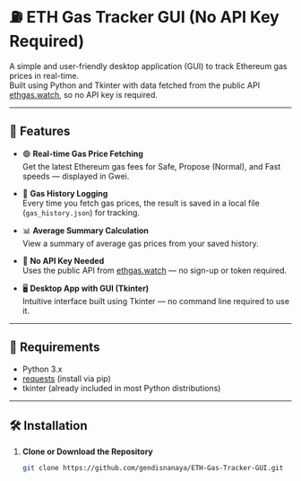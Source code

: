 # ⛽ ETH Gas Tracker GUI (No API Key Required)

A simple and user-friendly desktop application (GUI) to track Ethereum gas prices in real-time.  
Built using Python and Tkinter with data fetched from the public API [ethgas.watch](https://ethgas.watch), so no API key is required.

---

## 🚀 Features

- 🟢 **Real-time Gas Price Fetching**  
  Get the latest Ethereum gas fees for Safe, Propose (Normal), and Fast speeds — displayed in Gwei.

- 💾 **Gas History Logging**  
  Every time you fetch gas prices, the result is saved in a local file (`gas_history.json`) for tracking.

- 📊 **Average Summary Calculation**  
  View a summary of average gas prices from your saved history.

- 🧩 **No API Key Needed**  
  Uses the public API from [ethgas.watch](https://ethgas.watch) — no sign-up or token required.

- 🖥️ **Desktop App with GUI (Tkinter)**  
  Intuitive interface built using Tkinter — no command line required to use it.

---

## 🧰 Requirements

- Python 3.x
- [requests](https://pypi.org/project/requests/) (install via pip)
- tkinter (already included in most Python distributions)

---

## 🛠️ Installation

1. **Clone or Download the Repository**
   ```bash
   git clone https://github.com/gendisnanaya/ETH-Gas-Tracker-GUI.git

